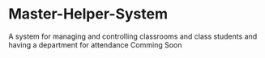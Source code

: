 # Master-Helper-System
A system for managing and controlling classrooms and class students and having a department for attendance
Comming Soon